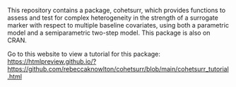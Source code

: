 This repository contains a package, cohetsurr, which provides functions to assess and test for complex heterogeneity in the strength of a surrogate marker with respect to multiple baseline covariates, using both a parametric model and a semiparametric two-step model. This package is also on CRAN.

Go to this website to view a tutorial for this package: https://htmlpreview.github.io/?https://github.com/rebeccaknowlton/cohetsurr/blob/main/cohetsurr_tutorial.html 
